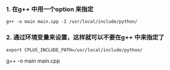 ### 1. 在g++ 中用一个option 来指定

```
g++ -o main main.cpp -I /usr/local/include/python/
```

### 2. 通过环境变量来设置，这样就可以不要在g++ 中来指定了

```
export CPLUS_INCLUDE_PATH=/usr/local/include/python/
```

g++ -o main main.cpp